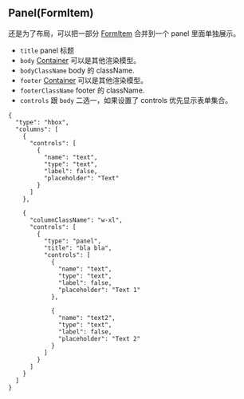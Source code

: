 ## Panel(FormItem)

还是为了布局，可以把一部分 [FormItem](./FormItem.md) 合并到一个 panel 里面单独展示。

-   `title` panel 标题
-   `body` [Container](../Types.md#container) 可以是其他渲染模型。
-   `bodyClassName` body 的 className.
-   `footer` [Container](../Types.md#container) 可以是其他渲染模型。
-   `footerClassName` footer 的 className.
-   `controls` 跟 `body` 二选一，如果设置了 controls 优先显示表单集合。

```schema:height="400" scope="form-item"
{
  "type": "hbox",
  "columns": [
    {
      "controls": [
        {
          "name": "text",
          "type": "text",
          "label": false,
          "placeholder": "Text"
        }
      ]
    },

    {
      "columnClassName": "w-xl",
      "controls": [
        {
          "type": "panel",
          "title": "bla bla",
          "controls": [
            {
              "name": "text",
              "type": "text",
              "label": false,
              "placeholder": "Text 1"
            },

            {
              "name": "text2",
              "type": "text",
              "label": false,
              "placeholder": "Text 2"
            }
          ]
        }
      ]
    }
  ]
}

```
